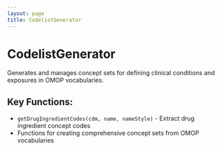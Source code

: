```yaml
---
layout: page
title: CodelistGenerator
---
```


# CodelistGenerator

Generates and manages concept sets for defining clinical conditions and exposures in OMOP vocabularies.

## Key Functions:

- `getDrugIngredientCodes(cdm, name, nameStyle)` - Extract drug ingredient concept codes
- Functions for creating comprehensive concept sets from OMOP vocabularies
